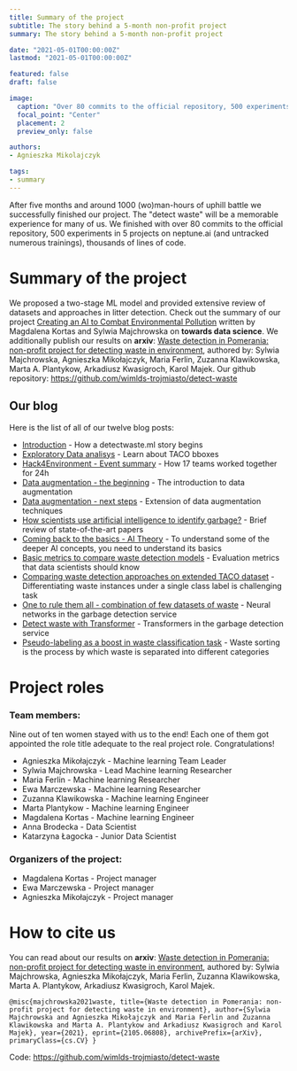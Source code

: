 ```yaml
---
title: Summary of the project
subtitle: The story behind a 5-month non-profit project
summary: The story behind a 5-month non-profit project

date: "2021-05-01T00:00:00Z"
lastmod: "2021-05-01T00:00:00Z"

featured: false
draft: false

image:
  caption: "Over 80 commits to the official repository, 500 experiments, 1000 man hours, and thousands lines of code."
  focal_point: "Center"
  placement: 2
  preview_only: false

authors:
- Agnieszka Mikolajczyk

tags:
- summary
---
```

After five months and around 1000 (wo)man-hours of uphill battle we successfully finished our project. The "detect waste" will be a memorable experience for many of us. We finished with over 80 commits to the official repository, 500 experiments in 5 projects on neptune.ai (and untracked numerous trainings), thousands of lines of code.


# Summary of the project
We proposed a two-stage ML model and provided extensive review of datasets and approaches in litter detection.
Check out the summary of our project [Creating an AI to Combat Environmental Pollution](https://towardsdatascience.com/ai-to-combat-environmental-pollution-6d58b0bf6a1) written by Magdalena Kortas and Sylwia Majchrowska on **towards data science**.
We additionally publish our results on **arxiv**: [Waste detection in Pomerania: non-profit project for detecting waste in environment](https://arxiv.org/abs/2105.06808), authored by: Sylwia Majchrowska, Agnieszka Mikołajczyk, Maria Ferlin, Zuzanna Klawikowska, Marta A. Plantykow, Arkadiusz Kwasigroch, Karol Majek.
Our github repository: https://github.com/wimlds-trojmiasto/detect-waste


## Our blog
Here is the list of all of our twelve blog posts:
* [Introduction](https://detectwaste.ml/post/01-introduction/) - How a detectwaste.ml story begins
* [Exploratory Data analisys](https://detectwaste.ml/post/02-data-analysis/) - Learn about TACO bboxes
* [Hack4Environment - Event summary](https://detectwaste.ml/post/03-hack4environment/) - How 17 teams worked together for 24h
* [Data augmentation - the beginning](https://detectwaste.ml/post/04-data-augmentation/) - The introduction to data augmentation
* [Data augmentation - next steps](https://detectwaste.ml/post/05-data-augmentation/) - Extension of data augmentation techniques
* [How scientists use artificial intelligence to identify garbage?](https://detectwaste.ml/post/06-review-papers/) - Brief review of state-of-the-art papers
* [Coming back to the basics - AI Theory](https://detectwaste.ml/post/07-ai-theory/) - To understand some of the deeper AI concepts, you need to understand its basics
* [Basic metrics to compare waste detection models](https://detectwaste.ml/post/08-basic-metrics/) - Evaluation metrics that data scientists should know
* [Comparing waste detection approaches on extended TACO dataset](https://detectwaste.ml/post/09-taco-results/) - Differentiating waste instances under a single class label is challenging task
* [One to rule them all - combination of few datasets of waste](https://detectwaste.ml/post/10-multidatasets-results/) - Neural networks in the garbage detection service
* [Detect waste with Transformer](https://detectwaste.ml/post/11-detr-results/) - Transformers in the garbage detection service
* [Pseudo-labeling as a boost in waste classification task](https://detectwaste.ml/post/12-classification/) - Waste sorting is the process by which waste is separated into different categories

# Project roles
### Team members:
Nine out of ten women stayed with us to the end! Each one of them got appointed the role title adequate to the real project role. Congratulations!
* Agnieszka Mikołajczyk - Machine learning Team Leader
* Sylwia Majchrowska - Lead Machine learning Researcher
* Maria Ferlin - Machine learning Researcher
* Ewa Marczewska - Machine learning Researcher
* Zuzanna Klawikowska - Machine learning Engineer
* Marta Plantykow - Machine learning Engineer
* Magdalena Kortas - Machine learning Engineer
* Anna Brodecka - Data Scientist
* Katarzyna Łagocka - Junior Data Scientist

### Organizers of the project:
* Magdalena Kortas - Project manager
* Ewa Marczewska - Project manager
* Agnieszka Mikołajczyk - Project manager


# How to cite us
You can read about our results on **arxiv**: [Waste detection in Pomerania: non-profit project for detecting waste in environment](https://arxiv.org/abs/2105.06808), authored by: Sylwia Majchrowska, Agnieszka Mikołajczyk, Maria Ferlin, Zuzanna Klawikowska, Marta A. Plantykow, Arkadiusz Kwasigroch, Karol Majek.

`@misc{majchrowska2021waste,
    title={Waste detection in Pomerania: non-profit project for detecting waste in environment},
    author={Sylwia Majchrowska and Agnieszka Mikołajczyk and Maria Ferlin and Zuzanna Klawikowska and Marta A. Plantykow and Arkadiusz Kwasigroch and Karol Majek},
    year={2021},
    eprint={2105.06808},
    archivePrefix={arXiv},
    primaryClass={cs.CV}
}`

Code: https://github.com/wimlds-trojmiasto/detect-waste
